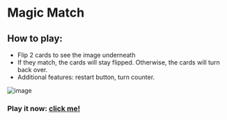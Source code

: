 # Magic Match

## How to play:
- Flip 2 cards to see the image underneath
- If they match, the cards will stay flipped. Otherwise, the cards will turn back over.
- Additional features: restart button, turn counter.

![image](https://user-images.githubusercontent.com/35176373/177237467-2998922b-4b44-4c91-a9b3-623beafaca28.png)


### Play it now: <a href="https://kallysalt.github.io/magic-match/">click me!</a>



